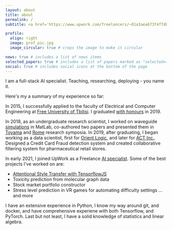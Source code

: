 ```yaml
---
layout: about
title: about
permalink: /
subtitle: <a href='https://www.upwork.com/freelancers/~01a3aea673f4f7db6c'>Freelance Data Scientist at UpWork Inc</a>.

profile:
  align: right
  image: prof_pic.jpg
  image_circular: true # crops the image to make it circular

news: true # includes a list of news items
selected_papers: true # includes a list of papers marked as "selected={true}"
social: true # includes social icons at the bottom of the page
---
```


I am a full-stack AI specialist. Teaching, researching, deploying - you name it. 

Here's my a summary of my experience so far:

In 2015, I successfully applied to the faculty of Electrical and Computer Engineering at [Free University of Tbilisi](https://freeuni.edu.ge/en). I graduated [with honours]({{site.baseurl}}/assets/pdf/score-transcript.pdf) in 2019.

In 2018, as an undergraduate research scientist, I worked on waveguide [simulations](https://en.wikipedia.org/wiki/Finite-difference_time-domain_method) in MatLab, co-authored two papers and presented them in [Toyama](https://www.piers.org/piers2018Toyama/reg.php) and [Rome](https://www.piers.org/piers2019Rome/) research symposia.
In 2019, after graduating, I began working as a data scientist, first for [Orient Logic](https://www.ol.ge/en), and later for [ACT Inc.](https://act-global.com/en/main/georgia). Designed a Credit Card Fraud detection system and created collaborative filtering system for pharmaceutical retail stores. 

In early 2021, I joined UpWork as a Freelance [AI specialist](https://www.upwork.com/freelancers/~01a3aea673f4f7db6c). Some of the best projects I've worked on are:

- [Attentional Style Transfer with TensorflowJS](https://tornikeo.github.io/stylize-website-js/)
- Toxicity prediction from molecular graph data
- Stock market portfolio constructor
- Stress level prediction in VR games for automating difficulty settings
  ... and more

I have an extensive experience in Python, I know my way around git, and docker, and have comprehensive experiene with both Tensorflow, and PyTorch. Last but not least, I have a solid knowledge of statistics and linear algebra.  
